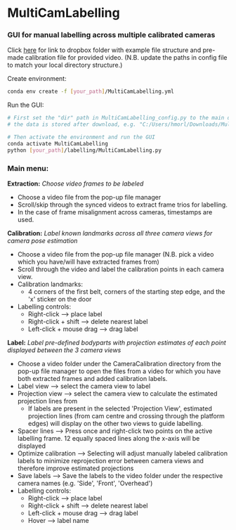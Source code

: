 # MultiCamLabelling
### GUI for manual labelling across multiple calibrated cameras

Click [here](https://www.dropbox.com/scl/fo/ifppb8f3ss8z1ijvun3ry/AAAgY5bUVrrvuz4W0q-rYWA?rlkey=1tjdthbuqur7kuqb4a1t0bcza&dl=0) 
for link to dropbox folder with example file structure and pre-made calibration file for provided video.
(N.B. update the paths in config file to match your local directory structure.)

Create environment:
```bash
conda env create -f [your_path]/MultiCamLabelling.yml
```
Run the GUI:
```bash
# First set the "dir" path in MultiCamLabelling_config.py to the main directory where 
# the data is stored after download, e.g. "C:/Users/hmorl/Downloads/MultiCamLabelling"

# Then activate the environment and run the GUI
conda activate MultiCamLabelling
python [your_path]/labelling/MultiCamLabelling.py
```

### Main menu:
**Extraction:**
*Choose video frames to be labeled*
- Choose a video file from the pop-up file manager
- Scroll/skip through the synced videos to extract frame trios for labelling.
- In the case of frame misalignment across cameras, timestamps are used.

**Calibration:**
*Label known landmarks across all three camera views for camera pose estimation*
- Choose a video file from the pop-up file manager (N.B. pick a video which you have/will have extracted frames from)
- Scroll through the video and label the calibration points in each camera view.
- Calibration landmarks:
  - 4 corners of the first belt, corners of the starting step edge, and the 'x' sticker on the door
- Labelling controls:
  - Right-click --> place label
  - Right-click + shift --> delete nearest label
  - Left-click + mouse drag --> drag label

**Label:**
*Label pre-defined bodyparts with projection estimates of each point displayed between the 3 camera views*
- Choose a video folder under the CameraCalibration directory from the pop-up file manager to open the files from a video for which you have both extracted frames and added calibration labels. 
- Label view --> select the camera view to label
- Projection view --> select the camera view to calculate the estimated projection lines from 
  - If labels are present in the selected 'Projection View', estimated projection lines (from cam centre and crossing through the platform edges) will display on the other two views to guide labelling.
- Spacer lines --> Press once and right-click two points on the active labelling frame. 12 equally spaced lines along the x-axis will be displayed 
- Optimize calibration --> Selecting will adjust manually labeled calibration labels to minimize reprojection error between camera views and therefore improve estimated projections
- Save labels --> Save the labels to the video folder under the respective camera names (e.g. 'Side', 'Front', 'Overhead')
- Labelling controls:
  - Right-click --> place label
  - Right-click + shift --> delete nearest label
  - Left-click + mouse drag --> drag label
  - Hover --> label name
